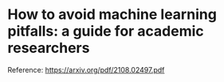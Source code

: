 # How to avoid machine learning pitfalls: a guide for academic researchers
Reference:
https://arxiv.org/pdf/2108.02497.pdf
